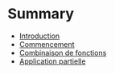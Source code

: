 # Summary

* [Introduction](README.md)
* [Commencement](/Commencement.md)
* [Combinaison de fonctions](combinaison-de-fonctions.md)
* [Application partielle](application-partielle.md)

